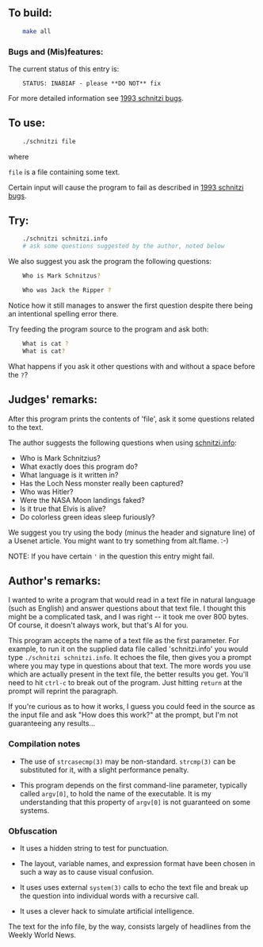 ## To build:

```sh
    make all
```


### Bugs and (Mis)features:

The current status of this entry is:

```
    STATUS: INABIAF - please **DO NOT** fix
```

For more detailed information see [1993 schnitzi bugs](../../bugs.html#1993_schnitzi).


## To use:

```sh
    ./schnitzi file
```

where


`file` is a file containing some text.

Certain input will cause the program to fail as described
in [1993 schnitzi bugs](../../bugs.html#1993_schnitzi).


## Try:

```sh
    ./schnitzi schnitzi.info
    # ask some questions suggested by the author, noted below
```

We also suggest you ask the program the following questions:

```sh
    Who is Mark Schnitzus?

    Who was Jack the Ripper ?
```

Notice how it still manages to answer the first question despite there being an
intentional spelling error there.

Try feeding the program source to the program and ask both:

```sh
    What is cat ?
    What is cat?
```

What happens if you ask it other questions with and without a space before the
`?`?


## Judges' remarks:

After this program prints the contents of 'file', ask it
some questions related to the text.

The author suggests the following questions when using
[schnitzi.info](schnitzi.info):


- Who is Mark Schnitzius?
- What exactly does this program do?
- What language is it written in?
- Has the Loch Ness monster really been captured?
- Who was Hitler?
- Were the NASA Moon landings faked?
- Is it true that Elvis is alive?
- Do colorless green ideas sleep furiously?

We suggest you try using the body (minus the header and signature line)
of a Usenet article.  You might want to try something from alt.flame.  :-)

NOTE: If you have certain  `'` in the question this entry might fail.


## Author's remarks:

I wanted to write a program that would read in a text file in
natural language (such as English) and answer questions about that
text file.  I thought this might be a complicated task, and I was
right -- it took me over 800 bytes.  Of course, it doesn't always
work, but that's AI for you.

This program accepts the name of a text file as the first parameter.  For
example, to run it on the supplied data file called 'schnitzi.info' you would
type `./schnitzi schnitzi.info`.  It echoes the file, then gives you a prompt
where you may type in questions about that text.  The more words you use which
are actually present in the text file, the better results you get.  You'll need
to hit `ctrl-c` to break out of the program.  Just hitting `return` at the
prompt will reprint the paragraph.

If you're curious as to how it works, I guess you could feed in the
source as the input file and ask "How does this work?" at the prompt,
but I'm not guaranteeing any results...


### Compilation notes

-  The use of `strcasecmp(3)` may be non-standard.  `strcmp(3)` can be substituted for
it, with a slight performance penalty.

-  This program depends on the first command-line parameter, typically called
`argv[0]`, to hold the name of the executable.  It is my understanding that this
property of `argv[0]` is not guaranteed on some systems.


### Obfuscation

-  It uses a hidden string to test for punctuation.

-  The layout, variable names, and expression format have been chosen in such a
way as to cause visual confusion.

-  It uses uses external `system(3)` calls to echo the text file and break up the
question into individual words with a recursive call.

-  It uses a clever hack to simulate artificial intelligence.

The text for the info file, by the way, consists largely of headlines
from the Weekly World News.


<!--

    Copyright © 1984-2024 by Landon Curt Noll. All Rights Reserved.

    You are free to share and adapt this file under the terms of this license:

	Creative Commons Attribution-ShareAlike 4.0 International (CC BY-SA 4.0)

    For more information, see:

	https://creativecommons.org/licenses/by-sa/4.0/

-->
